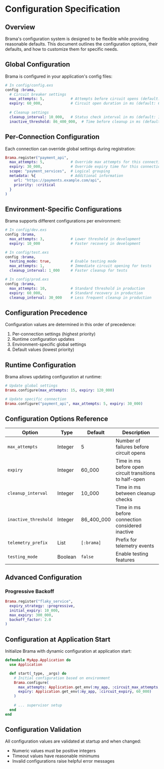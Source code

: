# Configuration Specification

## Overview

Brama's configuration system is designed to be flexible while providing reasonable defaults. This document outlines the configuration options, their defaults, and how to customize them for specific needs.

## Global Configuration

Brama is configured in your application's config files:

```elixir
# In config/config.exs
config :brama,
  # Circuit breaker settings
  max_attempts: 5,            # Attempts before circuit opens (default: 5)
  expiry: 60_000,             # Circuit open duration in ms (default: 60,000)
  
  # Cleanup settings
  cleanup_interval: 10_000,   # Status check interval in ms (default: 10,000)
  inactive_threshold: 86_400_000,  # Time before cleanup in ms (default: 24 hours)
```

## Per-Connection Configuration

Each connection can override global settings during registration:

```elixir
Brama.register("payment_api", 
  max_attempts: 5,            # Override max attempts for this connection
  expiry: 30_000,             # Override expiry time for this connection
  scope: "payment_services",  # Logical grouping
  metadata: %{                # Additional information
    url: "https://payments.example.com/api",
    priority: :critical
  }
)
```

## Environment-Specific Configurations

Brama supports different configurations per environment:

```elixir
# In config/dev.exs
config :brama,
  max_attempts: 3,            # Lower threshold in development
  expiry: 10_000              # Faster recovery in development

# In config/test.exs
config :brama,
  testing_mode: true,         # Enable testing mode
  max_attempts: 1,            # Immediate circuit opening for tests
  cleanup_interval: 1_000     # Faster cleanup for tests

# In config/prod.exs
config :brama,
  max_attempts: 10,           # Standard threshold in production
  expiry: 60_000,             # Standard recovery in production
  cleanup_interval: 30_000    # Less frequent cleanup in production
```

## Configuration Precedence

Configuration values are determined in this order of precedence:
1. Per-connection settings (highest priority)
2. Runtime configuration updates
3. Environment-specific global settings
4. Default values (lowest priority)

## Runtime Configuration

Brama allows updating configuration at runtime:

```elixir
# Update global settings
Brama.configure(max_attempts: 15, expiry: 120_000)

# Update specific connection
Brama.configure("payment_api", max_attempts: 5, expiry: 30_000)
```

## Configuration Options Reference

| Option | Type | Default | Description |
|--------|------|---------|-------------|
| `max_attempts` | Integer | 5 | Number of failures before circuit opens |
| `expiry` | Integer | 60_000 | Time in ms before open circuit transitions to half-open |
| `cleanup_interval` | Integer | 10_000 | Time in ms between cleanup checks |
| `inactive_threshold` | Integer | 86_400_000 | Time in ms before connection considered inactive |
| `telemetry_prefix` | List | `[:brama]` | Prefix for telemetry events |
| `testing_mode` | Boolean | `false` | Enable testing features |

## Advanced Configuration

### Progressive Backoff

```elixir
Brama.register("flaky_service", 
  expiry_strategy: :progressive,
  initial_expiry: 10_000,
  max_expiry: 300_000,
  backoff_factor: 2.0
)
```

## Configuration at Application Start

Initialize Brama with dynamic configuration at application start:

```elixir
defmodule MyApp.Application do
  use Application

  def start(_type, _args) do
    # Initial configuration based on environment
    Brama.configure(
      max_attempts: Application.get_env(:my_app, :circuit_max_attempts, 10),
      expiry: Application.get_env(:my_app, :circuit_expiry, 60_000)
    )
    
    # ... supervisor setup
  end
end
```

## Configuration Validation

All configuration values are validated at startup and when changed:
- Numeric values must be positive integers
- Timeout values have reasonable minimums
- Invalid configurations raise helpful error messages 